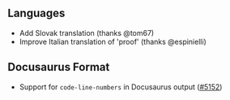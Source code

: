 ## Languages

- Add Slovak translation (thanks @tom67)
- Improve Italian translation of 'proof' (thanks @espinielli)

## Docusaurus Format

- Support for `code-line-numbers` in Docusaurus output ([#5152](https://github.com/quarto-dev/quarto-cli/issues/5152))

